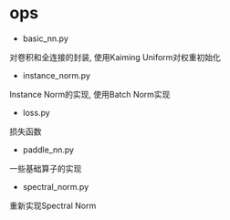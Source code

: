 # ops

- basic_nn.py

对卷积和全连接的封装, 使用Kaiming Uniform对权重初始化

- instance_norm.py

Instance Norm的实现, 使用Batch Norm实现

- loss.py

损失函数

- paddle_nn.py

一些基础算子的实现

- spectral_norm.py

重新实现Spectral Norm
